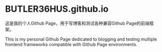 # BUTLER36HUS.github.io

这是我的个人Github Page，用于写博客和测试各种兼容Github Page的前端框架。

This is my personal Github Page dedicated to blogging and testing multiple frontend frameworks compatible with Github Page environments.